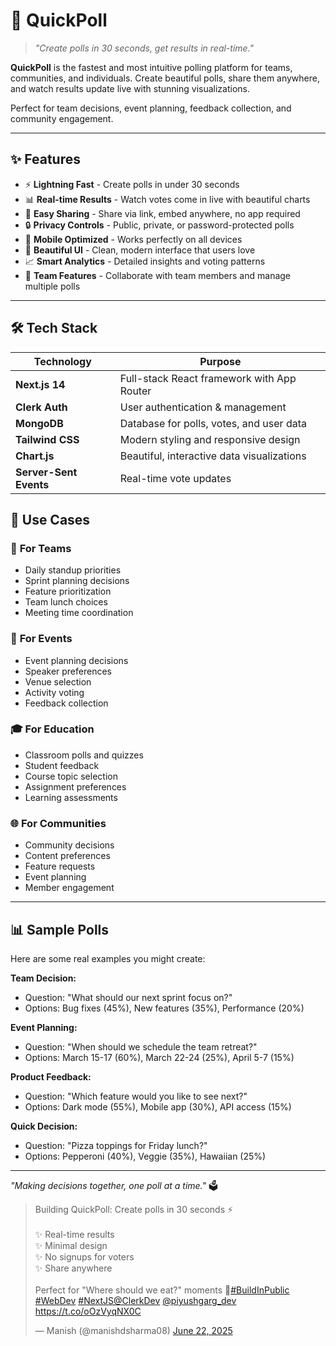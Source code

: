 # 🎯 QuickPoll

> _"Create polls in 30 seconds, get results in real-time."_

**QuickPoll** is the fastest and most intuitive polling platform for teams, communities, and individuals. Create beautiful polls, share them anywhere, and watch results update live with stunning visualizations.

Perfect for team decisions, event planning, feedback collection, and community engagement.

---

## ✨ Features

- ⚡ **Lightning Fast** - Create polls in under 30 seconds
- 📊 **Real-time Results** - Watch votes come in live with beautiful charts
- 🔗 **Easy Sharing** - Share via link, embed anywhere, no app required
- 🔒 **Privacy Controls** - Public, private, or password-protected polls
- 📱 **Mobile Optimized** - Works perfectly on all devices
- 🎨 **Beautiful UI** - Clean, modern interface that users love
- 📈 **Smart Analytics** - Detailed insights and voting patterns
- 👥 **Team Features** - Collaborate with team members and manage multiple polls

---

## 🛠️ Tech Stack

| Technology | Purpose |
|------------|---------|
| **Next.js 14** | Full-stack React framework with App Router |
| **Clerk Auth** | User authentication & management |
| **MongoDB** | Database for polls, votes, and user data |
| **Tailwind CSS** | Modern styling and responsive design |
| **Chart.js** | Beautiful, interactive data visualizations |
| **Server-Sent Events** | Real-time vote updates |

## 🎯 Use Cases

### 🏢 **For Teams**
- Daily standup priorities
- Sprint planning decisions
- Feature prioritization
- Team lunch choices
- Meeting time coordination

### 🎉 **For Events**
- Event planning decisions
- Speaker preferences
- Venue selection
- Activity voting
- Feedback collection

### 🎓 **For Education**
- Classroom polls and quizzes
- Student feedback
- Course topic selection
- Assignment preferences
- Learning assessments

### 🌐 **For Communities**
- Community decisions
- Content preferences
- Feature requests
- Event planning
- Member engagement

---

## 📊 Sample Polls

Here are some real examples you might create:

**Team Decision:**
- Question: "What should our next sprint focus on?"
- Options: Bug fixes (45%), New features (35%), Performance (20%)

**Event Planning:**
- Question: "When should we schedule the team retreat?"
- Options: March 15-17 (60%), March 22-24 (25%), April 5-7 (15%)

**Product Feedback:**
- Question: "Which feature would you like to see next?"
- Options: Dark mode (55%), Mobile app (30%), API access (15%)

**Quick Decision:**
- Question: "Pizza toppings for Friday lunch?"
- Options: Pepperoni (40%), Veggie (35%), Hawaiian (25%)

---

_"Making decisions together, one poll at a time."_ 🗳️

<blockquote class="twitter-tweet"><p lang="en" dir="ltr">Building QuickPoll: Create polls in 30 seconds ⚡<br><br>✨ Real-time results<br>✨ Minimal design<br>✨ No signups for voters<br>✨ Share anywhere<br><br>Perfect for &quot;Where should we eat?&quot; moments 🍕<a href="https://twitter.com/hashtag/BuildInPublic?src=hash&amp;ref_src=twsrc%5Etfw">#BuildInPublic</a> <a href="https://twitter.com/hashtag/WebDev?src=hash&amp;ref_src=twsrc%5Etfw">#WebDev</a> <a href="https://twitter.com/hashtag/NextJS?src=hash&amp;ref_src=twsrc%5Etfw">#NextJS</a><a href="https://twitter.com/ClerkDev?ref_src=twsrc%5Etfw">@ClerkDev</a> <a href="https://twitter.com/piyushgarg_dev?ref_src=twsrc%5Etfw">@piyushgarg_dev</a> <a href="https://t.co/oOzVyqNX0C">https://t.co/oOzVyqNX0C</a></p>&mdash; Manish (@manishdsharma08) <a href="https://twitter.com/manishdsharma08/status/1936905865308917811?ref_src=twsrc%5Etfw">June 22, 2025</a></blockquote> <script async src="https://platform.twitter.com/widgets.js" charset="utf-8"></script>
